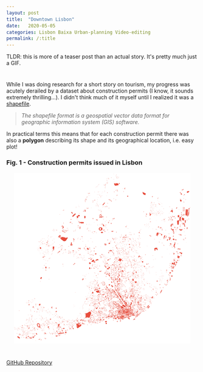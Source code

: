 ```yaml
---
layout: post
title:  "Downtown Lisbon"
date:   2020-05-05
categories: Lisbon Baixa Urban-planning Video-editing
permalink: /:title
---
```

TLDR: this is more of a teaser post than an actual story. It's pretty much just a GIF.

<h1 id="posts-label"></h1>

While I was doing research for a short story on tourism, my progress was acutely derailed by a dataset about construction permits (I know, it sounds extremely thrilling...). I didn't think much of it myself until I realized it was a [shapefile](https://en.wikipedia.org/wiki/Shapefile). 

> *The shapefile format is a geospatial vector data format for geographic information system (GIS) software.*

In practical terms this means that for each construction permit there was also a **polygon** describing its shape and its geographical location, i.e. easy plot!

### Fig. 1 - Construction permits issued in Lisbon

<p align="center">
  <img src="/assets/posts/baixa/alvaras.png" />
</p>



<h1 id="posts-label"></h1>

[GitHub Repository](https://github.com/ricardozacarias/lisbon-buildings)